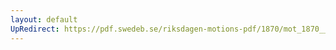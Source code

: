```yaml
---
layout: default
UpRedirect: https://pdf.swedeb.se/riksdagen-motions-pdf/1870/mot_1870__ak__00182.pdf
---
```

